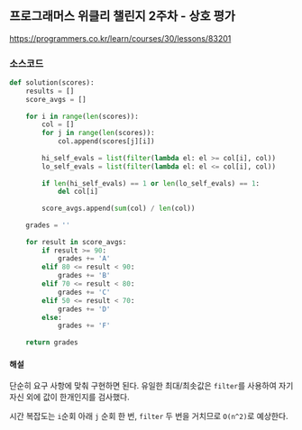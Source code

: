 ## 프로그래머스 위클리 챌린지 2주차 - 상호 평가

https://programmers.co.kr/learn/courses/30/lessons/83201
### 소스코드
```py
def solution(scores):
    results = []
    score_avgs = []
    
    for i in range(len(scores)):
        col = []
        for j in range(len(scores)):
            col.append(scores[j][i])
            
        hi_self_evals = list(filter(lambda el: el >= col[i], col))
        lo_self_evals = list(filter(lambda el: el <= col[i], col))
        
        if len(hi_self_evals) == 1 or len(lo_self_evals) == 1:
            del col[i]
        
        score_avgs.append(sum(col) / len(col))
    
    grades = ''
    
    for result in score_avgs:
        if result >= 90:
            grades += 'A'
        elif 80 <= result < 90:
            grades += 'B'
        elif 70 <= result < 80:
            grades += 'C'
        elif 50 <= result < 70:
            grades += 'D'
        else:
            grades += 'F'
            
    return grades
```

#### 해설
단순히 요구 사항에 맞춰 구현하면 된다. 유일한 최대/최솟값은 `filter`를 사용하여 자기 자신 외에 값이 한개인지를 검사했다.

시간 복잡도는 `i`순회 아래 `j` 순회 한 번, `filter` 두 번을 거치므로 `O(n^2)`로 예상한다.
